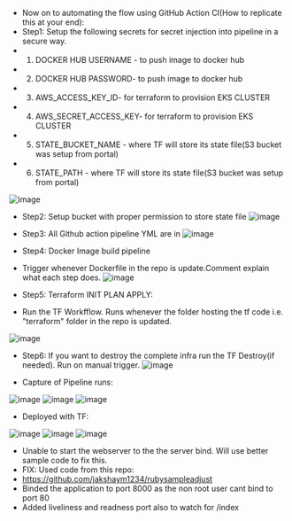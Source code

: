 - Now on to automating the flow using GitHub Action CI(How to replicate this at your end):
- Step1: Setup the following secrets for secret injection into pipeline in a secure way.
-   1. DOCKER HUB USERNAME - to push image to docker hub
-   2. DOCKER HUB PASSWORD- to push image to docker hub
-   3. AWS_ACCESS_KEY_ID- for terraform to provision EKS CLUSTER
-   4. AWS_SECRET_ACCESS_KEY- for terraform to provision EKS CLUSTER
-   5. STATE_BUCKET_NAME - where TF will store its state file(S3 bucket was setup from portal)
-   6. STATE_PATH - where TF will store its state file(S3 bucket was setup from portal)
  
  ![image](https://user-images.githubusercontent.com/55613494/118939250-18962900-b96d-11eb-9185-07587506fcb4.png)
 
- Step2: Setup bucket with proper permission to store state file
 ![image](https://user-images.githubusercontent.com/55613494/118939951-dae5d000-b96d-11eb-8af5-865f6ea35a7b.png)

- Step3: All Github action pipeline YML are in 
![image](https://user-images.githubusercontent.com/55613494/118940095-0072d980-b96e-11eb-858c-e69e9de13f4f.png)

- Step4: Docker Image build pipeline
- Trigger whenever Dockerfile in the repo is update.Comment explain what each step does.
![image](https://user-images.githubusercontent.com/55613494/118940334-3b750d00-b96e-11eb-978b-551fa5584afe.png)

- Step5: Terraform INIT PLAN APPLY:
- Run the TF Workfflow. Runs whenever the folder hosting the tf code i.e. "terraform" folder in the repo is updated.

![image](https://user-images.githubusercontent.com/55613494/118940704-99a1f000-b96e-11eb-92ba-9c1e4a220c57.png)

- Step6: If you want to destroy the complete infra run the TF Destroy(if needed). Run on manual trigger.
![image](https://user-images.githubusercontent.com/55613494/118941034-f1405b80-b96e-11eb-9478-ded7e221ce8b.png)

- Capture of Pipeline runs:

![image](https://user-images.githubusercontent.com/55613494/118941185-1765fb80-b96f-11eb-83b3-6d2a9494016b.png)
![image](https://user-images.githubusercontent.com/55613494/118941242-25b41780-b96f-11eb-8944-b3ba65811ce6.png)
![image](https://user-images.githubusercontent.com/55613494/118941286-306eac80-b96f-11eb-93fd-b7674c87c94e.png)

- Deployed with TF:

![image](https://user-images.githubusercontent.com/55613494/118941853-ca365980-b96f-11eb-81e4-23824bd98d24.png)
![image](https://user-images.githubusercontent.com/55613494/118941903-d91d0c00-b96f-11eb-9051-4aa3a227ba70.png)
![image](https://user-images.githubusercontent.com/55613494/118942032-f9e56180-b96f-11eb-8df7-68bb0b2cefa7.png)

- Unable to start the webserver to the the server bind. Will use better sample code to fix this.
- FIX: Used code from this repo:
- https://github.com/jakshaym1234/rubysampleadjust
- Binded the application to port 8000 as the non root user cant bind to port 80
- Added liveliness and readness port also to watch for /index
